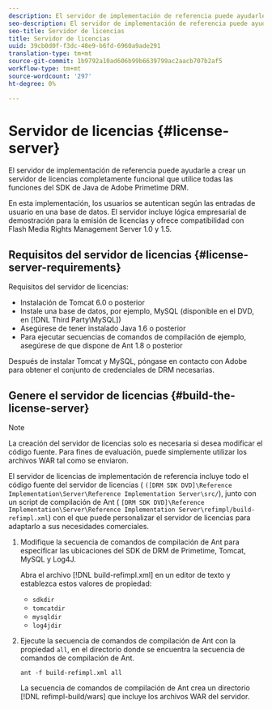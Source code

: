 ```yaml
---
description: El servidor de implementación de referencia puede ayudarle a crear un servidor de licencias completamente funcional que utilice todas las funciones del SDK de Java de Adobe Primetime DRM.
seo-description: El servidor de implementación de referencia puede ayudarle a crear un servidor de licencias completamente funcional que utilice todas las funciones del SDK de Java de Adobe Primetime DRM.
seo-title: Servidor de licencias
title: Servidor de licencias
uuid: 39cb0d0f-f3dc-48e9-b6fd-6960a9ade291
translation-type: tm+mt
source-git-commit: 1b9792a10ad606b99b6639799ac2aacb707b2af5
workflow-type: tm+mt
source-wordcount: '297'
ht-degree: 0%

---
```



# Servidor de licencias {#license-server}

El servidor de implementación de referencia puede ayudarle a crear un servidor de licencias completamente funcional que utilice todas las funciones del SDK de Java de Adobe Primetime DRM.

En esta implementación, los usuarios se autentican según las entradas de usuario en una base de datos. El servidor incluye lógica empresarial de demostración para la emisión de licencias y ofrece compatibilidad con Flash Media Rights Management Server 1.0 y 1.5.

## Requisitos del servidor de licencias {#license-server-requirements}

Requisitos del servidor de licencias:

* Instalación de Tomcat 6.0 o posterior
* Instale una base de datos, por ejemplo, MySQL (disponible en el DVD, en [!DNL Third Party\MySQL])
* Asegúrese de tener instalado Java 1.6 o posterior
* Para ejecutar secuencias de comandos de compilación de ejemplo, asegúrese de que dispone de Ant 1.8 o posterior

Después de instalar Tomcat y MySQL, póngase en contacto con Adobe para obtener el conjunto de credenciales de DRM necesarias.

## Genere el servidor de licencias {#build-the-license-server}

>[!NOTE]
>
>La creación del servidor de licencias solo es necesaria si desea modificar el código fuente. Para fines de evaluación, puede simplemente utilizar los archivos WAR tal como se enviaron.

El servidor de licencias de implementación de referencia incluye todo el código fuente del servidor de licencias ( `([DRM SDK DVD]\Reference Implementation\Server\Reference Implementation Server\src/`), junto con un script de compilación de Ant ( `[DRM SDK DVD]\Reference Implementation\Server\Reference Implementation Server\refimpl/build-refimpl.xml`) con el que puede personalizar el servidor de licencias para adaptarlo a sus necesidades comerciales.

1. Modifique la secuencia de comandos de compilación de Ant para especificar las ubicaciones del SDK de DRM de Primetime, Tomcat, MySQL y Log4J.

   Abra el archivo [!DNL build-refimpl.xml] en un editor de texto y establezca estos valores de propiedad:

   * `sdkdir`
   * `tomcatdir`
   * `mysqldir`
   * `log4jdir`

1. Ejecute la secuencia de comandos de compilación de Ant con la propiedad `all`, en el directorio donde se encuentra la secuencia de comandos de compilación de Ant.

   ```
   ant -f build-refimpl.xml all
   ```

   La secuencia de comandos de compilación de Ant crea un directorio [!DNL refimpl-build/wars] que incluye los archivos WAR del servidor.

